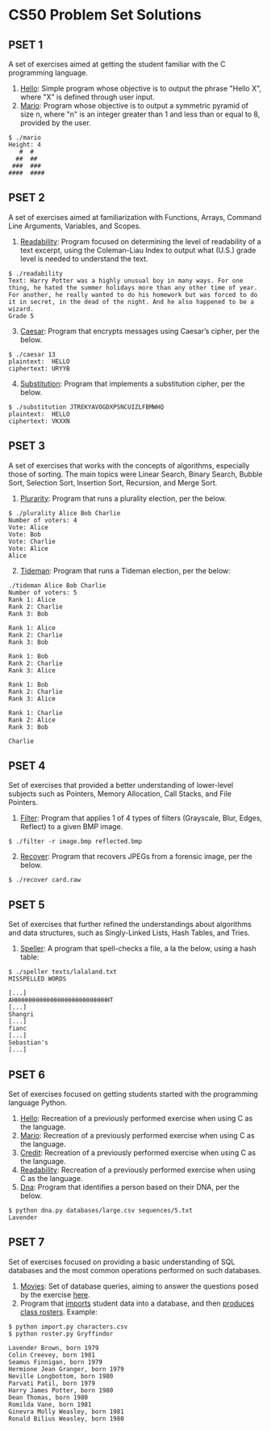 # CS50 Problem Set Solutions


## PSET 1
A set of exercises aimed at getting the student familiar with the C programming language.
1. [Hello](https://github.com/Jeandcc/CS50/blob/master/pset1/hello/hello.c): Simple program whose objective is to output the phrase "Hello X", where "X" is defined through user input.
2. [Mario](https://github.com/Jeandcc/CS50/blob/master/pset1/mario/mario.c): Program whose objective is to output a symmetric pyramid of size n, where "n" is an integer greater than 1 and less than or equal to 8, provided by the user.
```
$ ./mario
Height: 4
   #  #
  ##  ##
 ###  ###
####  ####
```

## PSET 2
A set of exercises aimed at familiarization with Functions, Arrays, Command Line Arguments, Variables, and Scopes.
1. [Readability](https://github.com/Jeandcc/CS50/blob/master/pset2/Readability/readability.c): Program focused on determining the level of readability of a text excerpt, using the Coleman-Liau Index to output what (U.S.) grade level is needed to understand the text.
```
$ ./readability
Text: Harry Potter was a highly unusual boy in many ways. For one thing, he hated the summer holidays more than any other time of year. For another, he really wanted to do his homework but was forced to do it in secret, in the dead of the night. And he also happened to be a wizard.
Grade 5
```
3. [Caesar](https://github.com/Jeandcc/CS50/blob/master/pset2/Caesar/caesar.c): Program that encrypts messages using Caesar’s cipher, per the below.
```
$ ./caesar 13
plaintext:  HELLO
ciphertext: URYYB
```
4. [Substitution](https://github.com/Jeandcc/CS50/blob/master/pset2/Substitution/substitution.c): Program that implements a substitution cipher, per the below.
```
$ ./substitution JTREKYAVOGDXPSNCUIZLFBMWHQ
plaintext:  HELLO
ciphertext: VKXXN
```

## PSET 3
A set of exercises that works with the concepts of algorithms, especially those of sorting. The main topics were Linear Search, Binary Search, Bubble Sort, Selection Sort, Insertion Sort, Recursion, and Merge Sort.
1. [Plurarity](https://github.com/Jeandcc/CS50/blob/master/pset3/plurarity/plurality.c): Program that runs a plurality election, per the below.
```
$ ./plurality Alice Bob Charlie
Number of voters: 4
Vote: Alice
Vote: Bob
Vote: Charlie
Vote: Alice
Alice

```
2. [Tideman](https://github.com/Jeandcc/CS50/blob/master/pset3/tideman/tideman.c): Program that runs a Tideman election, per the below:
```
./tideman Alice Bob Charlie
Number of voters: 5
Rank 1: Alice
Rank 2: Charlie
Rank 3: Bob

Rank 1: Alice
Rank 2: Charlie
Rank 3: Bob

Rank 1: Bob
Rank 2: Charlie
Rank 3: Alice

Rank 1: Bob
Rank 2: Charlie
Rank 3: Alice

Rank 1: Charlie
Rank 2: Alice
Rank 3: Bob

Charlie
```

## PSET 4
Set of exercises that provided a better understanding of lower-level subjects such as Pointers, Memory Allocation, Call Stacks, and File Pointers.
1. [Filter](https://github.com/Jeandcc/CS50/blob/master/pset4/filter/filter/helpers.c): Program that applies 1 of 4 types of filters (Grayscale, Blur, Edges, Reflect) to a given BMP image. 
```
$ ./filter -r image.bmp reflected.bmp
```
2. [Recover](https://github.com/Jeandcc/CS50/blob/master/pset4/recover/recover.c): Program that recovers JPEGs from a forensic image, per the below.
```
$ ./recover card.raw
```

## PSET 5
Set of exercises that further refined the understandings about algorithms and data structures, such as Singly-Linked Lists, Hash Tables, and Tries.
1. [Speller](https://github.com/Jeandcc/CS50/blob/master/pset5/speller/dictionary.c): A program that spell-checks a file, a la the below, using a hash table:
```
$ ./speller texts/lalaland.txt
MISSPELLED WORDS

[...]
AHHHHHHHHHHHHHHHHHHHHHHHHHHHT
[...]
Shangri
[...]
fianc
[...]
Sebastian's
[...]
```

## PSET 6
Set of exercises focused on getting students started with the programming language Python.
1. [Hello](https://github.com/Jeandcc/CS50/blob/master/pset6/Hello/hello.py): Recreation of a previously performed exercise when using C as the language. 
2. [Mario](https://github.com/Jeandcc/CS50/blob/master/pset6/Mario/mario.py): Recreation of a previously performed exercise when using C as the language. 
3. [Credit](https://github.com/Jeandcc/CS50/blob/master/pset6/Credit/credit.py): Recreation of a previously performed exercise when using C as the language. 
4. [Readability](https://github.com/Jeandcc/CS50/blob/master/pset6/Redability/readability.py): Recreation of a previously performed exercise when using C as the language. 
5. [Dna](https://github.com/Jeandcc/CS50/blob/master/pset6/DNA/dna.py): Program that identifies a person based on their DNA, per the below.
```
$ python dna.py databases/large.csv sequences/5.txt
Lavender
```

## PSET 7
Set of exercises focused on providing a basic understanding of SQL databases and the most common operations performed on such databases.
1. [Movies](https://github.com/Jeandcc/CS50/tree/master/pset7/movies): Set of database queries, aiming to answer the questions posed by the exercise [here](https://cs50.harvard.edu/x/2020/psets/7/movies/#specification). 
2. Program that [imports](https://github.com/Jeandcc/CS50/blob/master/pset7/houses/import.py) student data into a database, and then [produces class rosters](https://github.com/Jeandcc/CS50/blob/master/pset7/houses/roster.py). Example:
```
$ python import.py characters.csv
$ python roster.py Gryffindor

Lavender Brown, born 1979
Colin Creevey, born 1981
Seamus Finnigan, born 1979
Hermione Jean Granger, born 1979
Neville Longbottom, born 1980
Parvati Patil, born 1979
Harry James Potter, born 1980
Dean Thomas, born 1980
Romilda Vane, born 1981
Ginevra Molly Weasley, born 1981
Ronald Bilius Weasley, born 1980
```
